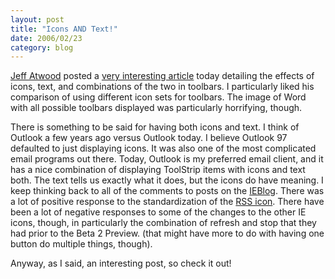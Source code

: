 ```yaml
---
layout: post
title: "Icons AND Text!"
date: 2006/02/23
category: blog
---
```


[Jeff Atwood](http://www.codinghorror.com/blog/) posted a [very interesting article](http://www.codinghorror.com/blog/archives/000523.html) today detailing the effects of icons, text, and combinations of the two in toolbars. I particularly liked his comparison of using different icon sets for toolbars. The image of Word with all possible toolbars displayed was particularly horrifying, though.

There is something to be said for having both icons and text. I think of Outlook a few years ago versus Outlook today. I believe Outlook 97 defaulted to just displaying icons. It was also one of the most complicated email programs out there. Today, Outlook is my preferred email client, and it has a nice combination of displaying ToolStrip items with icons and text both. The text tells us exactly what it does, but the icons do have meaning. I keep thinking back to all of the comments to posts on the [IEBlog](http://blogs.msdn.com/ie). There was a lot of positive response to the standardization of the [RSS icon](http://blogs.msdn.com/rssteam/archive/2005/12/14/503778.aspx). There have been a lot of negative responses to some of the changes to the other IE icons, though, in particularly the combination of refresh and stop that they had prior to the Beta 2 Preview. (that might have more to do with having one button do multiple things, though).

Anyway, as I said, an interesting post, so check it out!

